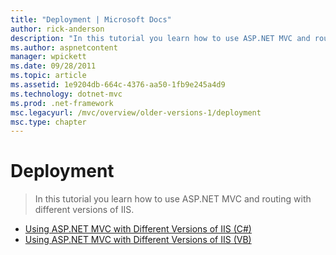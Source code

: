 ```yaml
---
title: "Deployment | Microsoft Docs"
author: rick-anderson
description: "In this tutorial you learn how to use ASP.NET MVC and routing with different versions of IIS."
ms.author: aspnetcontent
manager: wpickett
ms.date: 09/28/2011
ms.topic: article
ms.assetid: 1e9204db-664c-4376-aa50-1fb9e245a4d9
ms.technology: dotnet-mvc
ms.prod: .net-framework
msc.legacyurl: /mvc/overview/older-versions-1/deployment
msc.type: chapter
---
```

Deployment
====================
> In this tutorial you learn how to use ASP.NET MVC and routing with different versions of IIS.


- [Using ASP.NET MVC with Different Versions of IIS (C#)](using-asp-net-mvc-with-different-versions-of-iis-cs.md)
- [Using ASP.NET MVC with Different Versions of IIS (VB)](using-asp-net-mvc-with-different-versions-of-iis-vb.md)
